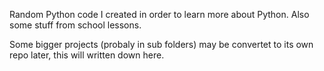 Random Python code I created in order to learn more about Python.
Also some stuff from school lessons.

Some bigger projects (probaly in sub folders) may be convertet to its own repo later, this will written down here.
